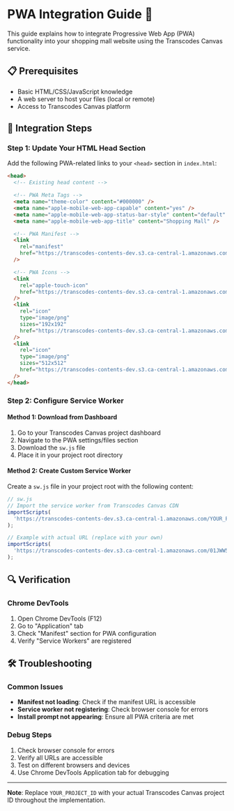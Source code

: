 # PWA Integration Guide 🚀

This guide explains how to integrate Progressive Web App (PWA) functionality into your shopping mall website using the Transcodes Canvas service.

## 📋 Prerequisites

- Basic HTML/CSS/JavaScript knowledge
- A web server to host your files (local or remote)
- Access to Transcodes Canvas platform

## 🔧 Integration Steps

### Step 1: Update Your HTML Head Section

Add the following PWA-related links to your `<head>` section in `index.html`:

```html
<head>
  <!-- Existing head content -->

  <!-- PWA Meta Tags -->
  <meta name="theme-color" content="#000000" />
  <meta name="apple-mobile-web-app-capable" content="yes" />
  <meta name="apple-mobile-web-app-status-bar-style" content="default" />
  <meta name="apple-mobile-web-app-title" content="Shopping Mall" />

  <!-- PWA Manifest -->
  <link
    rel="manifest"
    href="https://transcodes-contents-dev.s3.ca-central-1.amazonaws.com/YOUR_PROJECT_ID/manifest.json"
  />

  <!-- PWA Icons -->
  <link
    rel="apple-touch-icon"
    href="https://transcodes-contents-dev.s3.ca-central-1.amazonaws.com/YOUR_PROJECT_ID/icon-192x192.png"
  />
  <link
    rel="icon"
    type="image/png"
    sizes="192x192"
    href="https://transcodes-contents-dev.s3.ca-central-1.amazonaws.com/YOUR_PROJECT_ID/icon-192x192.png"
  />
  <link
    rel="icon"
    type="image/png"
    sizes="512x512"
    href="https://transcodes-contents-dev.s3.ca-central-1.amazonaws.com/YOUR_PROJECT_ID/icon-512x512.png"
  />
</head>
```

### Step 2: Configure Service Worker

#### Method 1: Download from Dashboard

1. Go to your Transcodes Canvas project dashboard
2. Navigate to the PWA settings/files section
3. Download the `sw.js` file
4. Place it in your project root directory

#### Method 2: Create Custom Service Worker

Create a `sw.js` file in your project root with the following content:

```javascript
// sw.js
// Import the service worker from Transcodes Canvas CDN
importScripts(
  'https://transcodes-contents-dev.s3.ca-central-1.amazonaws.com/YOUR_PROJECT_ID/serviceworker.js'
);

// Example with actual URL (replace with your own)
importScripts(
  'https://transcodes-contents-dev.s3.ca-central-1.amazonaws.com/01JWW55QK8Z4MFK9S0RG6527C6/serviceworker.js'
);
```

## 🔍 Verification

### Chrome DevTools

1. Open Chrome DevTools (F12)
2. Go to "Application" tab
3. Check "Manifest" section for PWA configuration
4. Verify "Service Workers" are registered

## 🛠️ Troubleshooting

### Common Issues

- **Manifest not loading**: Check if the manifest URL is accessible
- **Service worker not registering**: Check browser console for errors
- **Install prompt not appearing**: Ensure all PWA criteria are met

### Debug Steps

1. Check browser console for errors
2. Verify all URLs are accessible
3. Test on different browsers and devices
4. Use Chrome DevTools Application tab for debugging

---

**Note**: Replace `YOUR_PROJECT_ID` with your actual Transcodes Canvas project ID throughout the implementation.
